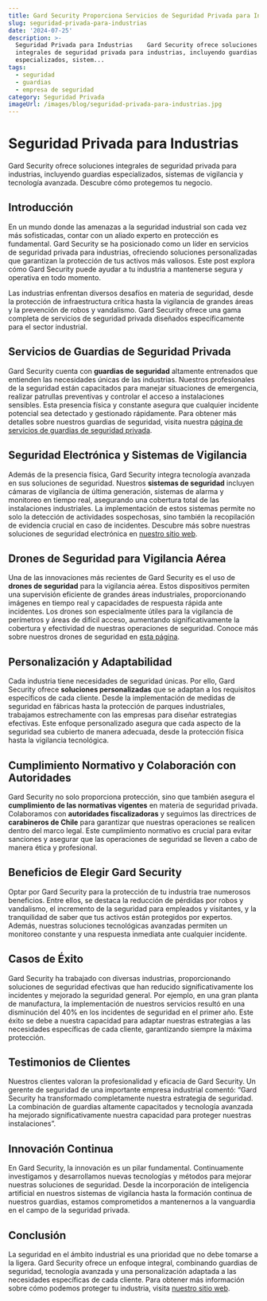 ```yaml
---
title: Gard Security Proporciona Servicios de Seguridad Privada para Industrias
slug: seguridad-privada-para-industrias
date: '2024-07-25'
description: >-
  Seguridad Privada para Industrias    Gard Security ofrece soluciones
  integrales de seguridad privada para industrias, incluyendo guardias
  especializados, sistem...
tags:
  - seguridad
  - guardias
  - empresa de seguridad
category: Seguridad Privada
imageUrl: /images/blog/seguridad-privada-para-industrias.jpg
---
```



<h1 class="wp-block-heading" id="h-seguridad-privada-para-industrias">Seguridad Privada para Industrias</h1>



<p>Gard Security ofrece soluciones integrales de seguridad privada para industrias, incluyendo guardias especializados, sistemas de vigilancia y tecnología avanzada. Descubre cómo protegemos tu negocio.</p>



<h2 class="wp-block-heading" id="h-introduccion">Introducción</h2>



<p>En un mundo donde las amenazas a la seguridad industrial son cada vez más sofisticadas, contar con un aliado experto en protección es fundamental. Gard Security se ha posicionado como un líder en servicios de seguridad privada para industrias, ofreciendo soluciones personalizadas que garantizan la protección de tus activos más valiosos. Este post explora cómo Gard Security puede ayudar a tu industria a mantenerse segura y operativa en todo momento.</p>



<p>Las industrias enfrentan diversos desafíos en materia de seguridad, desde la protección de infraestructura crítica hasta la vigilancia de grandes áreas y la prevención de robos y vandalismo. Gard Security ofrece una gama completa de servicios de seguridad privada diseñados específicamente para el sector industrial.</p>



<h2 class="wp-block-heading" id="h-servicios-de-guardias-de-seguridad-privada">Servicios de Guardias de Seguridad Privada</h2>



<p>Gard Security cuenta con <strong>guardias de seguridad</strong> altamente entrenados que entienden las necesidades únicas de las industrias. Nuestros profesionales de la seguridad están capacitados para manejar situaciones de emergencia, realizar patrullas preventivas y controlar el acceso a instalaciones sensibles. Esta presencia física y constante asegura que cualquier incidente potencial sea detectado y gestionado rápidamente. Para obtener más detalles sobre nuestros guardias de seguridad, visita nuestra <a href="/servicios/guardias-de-seguridad">página de servicios de guardias de seguridad privada</a>.</p>



<h2 class="wp-block-heading" id="h-seguridad-electronica-y-sistemas-de-vigilancia">Seguridad Electrónica y Sistemas de Vigilancia</h2>



<p>Además de la presencia física, Gard Security integra tecnología avanzada en sus soluciones de seguridad. Nuestros <strong>sistemas de seguridad</strong> incluyen cámaras de vigilancia de última generación, sistemas de alarma y monitoreo en tiempo real, asegurando una cobertura total de las instalaciones industriales. La implementación de estos sistemas permite no solo la detección de actividades sospechosas, sino también la recopilación de evidencia crucial en caso de incidentes. Descubre más sobre nuestras soluciones de seguridad electrónica en <a href="/servicios/seguridad-electronica">nuestro sitio web</a>.</p>



<h2 class="wp-block-heading" id="h-drones-de-seguridad-para-vigilancia-aerea">Drones de Seguridad para Vigilancia Aérea</h2>



<p>Una de las innovaciones más recientes de Gard Security es el uso de <strong>drones de seguridad</strong> para la vigilancia aérea. Estos dispositivos permiten una supervisión eficiente de grandes áreas industriales, proporcionando imágenes en tiempo real y capacidades de respuesta rápida ante incidentes. Los drones son especialmente útiles para la vigilancia de perímetros y áreas de difícil acceso, aumentando significativamente la cobertura y efectividad de nuestras operaciones de seguridad. Conoce más sobre nuestros drones de seguridad en <a href="/servicios/drones-seguridad">esta página</a>.</p>



<h2 class="wp-block-heading" id="h-personalizacion-y-adaptabilidad">Personalización y Adaptabilidad</h2>



<p>Cada industria tiene necesidades de seguridad únicas. Por ello, Gard Security ofrece <strong>soluciones personalizadas</strong> que se adaptan a los requisitos específicos de cada cliente. Desde la implementación de medidas de seguridad en fábricas hasta la protección de parques industriales, trabajamos estrechamente con las empresas para diseñar estrategias efectivas. Este enfoque personalizado asegura que cada aspecto de la seguridad sea cubierto de manera adecuada, desde la protección física hasta la vigilancia tecnológica.</p>



<h2 class="wp-block-heading" id="h-cumplimiento-normativo-y-colaboracion-con-autoridades">Cumplimiento Normativo y Colaboración con Autoridades</h2>



<p>Gard Security no solo proporciona protección, sino que también asegura el <strong>cumplimiento de las normativas vigentes</strong> en materia de seguridad privada. Colaboramos con <strong>autoridades fiscalizadoras</strong> y seguimos las directrices de <strong>carabineros de Chile</strong> para garantizar que nuestras operaciones se realicen dentro del marco legal. Este cumplimiento normativo es crucial para evitar sanciones y asegurar que las operaciones de seguridad se lleven a cabo de manera ética y profesional.</p>



<h2 class="wp-block-heading" id="h-beneficios-de-elegir-gard-security">Beneficios de Elegir Gard Security</h2>



<p>Optar por Gard Security para la protección de tu industria trae numerosos beneficios. Entre ellos, se destaca la reducción de pérdidas por robos y vandalismo, el incremento de la seguridad para empleados y visitantes, y la tranquilidad de saber que tus activos están protegidos por expertos. Además, nuestras soluciones tecnológicas avanzadas permiten un monitoreo constante y una respuesta inmediata ante cualquier incidente.</p>



<h2 class="wp-block-heading" id="h-casos-de-exito">Casos de Éxito</h2>



<p>Gard Security ha trabajado con diversas industrias, proporcionando soluciones de seguridad efectivas que han reducido significativamente los incidentes y mejorado la seguridad general. Por ejemplo, en una gran planta de manufactura, la implementación de nuestros servicios resultó en una disminución del 40% en los incidentes de seguridad en el primer año. Este éxito se debe a nuestra capacidad para adaptar nuestras estrategias a las necesidades específicas de cada cliente, garantizando siempre la máxima protección.</p>



<h2 class="wp-block-heading" id="h-testimonios-de-clientes">Testimonios de Clientes</h2>



<p>Nuestros clientes valoran la profesionalidad y eficacia de Gard Security. Un gerente de seguridad de una importante empresa industrial comentó: “Gard Security ha transformado completamente nuestra estrategia de seguridad. La combinación de guardias altamente capacitados y tecnología avanzada ha mejorado significativamente nuestra capacidad para proteger nuestras instalaciones”.</p>



<h2 class="wp-block-heading" id="h-innovacion-continua">Innovación Continua</h2>



<p>En Gard Security, la innovación es un pilar fundamental. Continuamente investigamos y desarrollamos nuevas tecnologías y métodos para mejorar nuestras soluciones de seguridad. Desde la incorporación de inteligencia artificial en nuestros sistemas de vigilancia hasta la formación continua de nuestros guardias, estamos comprometidos a mantenernos a la vanguardia en el campo de la seguridad privada.</p>



<h2 class="wp-block-heading" id="h-conclusion">Conclusión</h2>



<p>La seguridad en el ámbito industrial es una prioridad que no debe tomarse a la ligera. Gard Security ofrece un enfoque integral, combinando guardias de seguridad, tecnología avanzada y una personalización adaptada a las necesidades específicas de cada cliente. Para obtener más información sobre cómo podemos proteger tu industria, visita <a href="https://gard.cl" rel="noopener noreferrer" target="_blank">nuestro sitio web</a>.</p>
